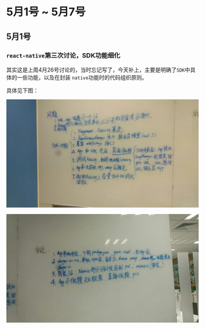 
# 5月1号 ~ 5月7号


## 5月1号

### `react-native`第三次讨论，SDK功能细化

其实这是上周4月26号讨论的，当时忘记写了，今天补上，主要是明确了`SDK`中具体的一些功能，以及在封装
`native`功能时的代码组织原则。

具体见下图：

![sdk-功能细分](./assets/20170426/rn-sdk-1.jpg)

![应用层的组织划分](./assets/20170426/rn-sdk-2.jpg)
